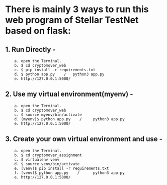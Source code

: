 # There is mainly 3 ways to run this web program of Stellar TestNet based on flask:

## 1. Run Directly -
		a. open the Terminal.
		b. $ cd cryptomover_web
		c. $ pip install -r requirements.txt
		d. $ python app.py 	  /	  python3 app.py
		e. http://127.0.0.1:5000/

## 2. Use my virtual environment(myenv) -
		a. open the Terminal.
		b. $ cd cryptomover_web
		c. $ source myenv/bin/activate
		d. (myenv)$ python app.py    /	   python3 app.py
		e. http://127.0.0.1:5000/

## 3. Create your own virtual environment and use -
		a. open the Terminal.
		b. $ cd cryptomover_assignment
		c. $ virtualenv venv
		d. $ source venv/bin/activate
		e. (venv)$ pip install -r requirements.txt
		f. (venv)$ python app.py    /	   python3 app.py
		e. http://127.0.0.1:5000/

